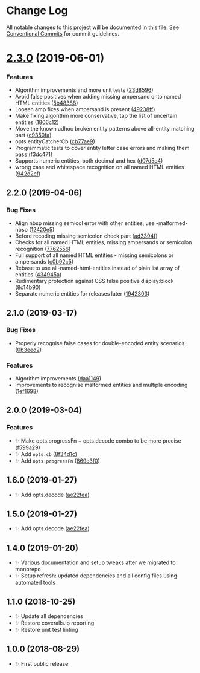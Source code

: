 # Change Log

All notable changes to this project will be documented in this file.
See [Conventional Commits](https://conventionalcommits.org) for commit guidelines.

# [2.3.0](https://gitlab.com/codsen/codsen/compare/string-fix-broken-named-entities@2.2.1...string-fix-broken-named-entities@2.3.0) (2019-06-01)


### Features

* Algorithm improvements and more unit tests ([23d8596](https://gitlab.com/codsen/codsen/commit/23d8596))
* Avoid false positives when adding missing ampersand onto named HTML entities ([5b48388](https://gitlab.com/codsen/codsen/commit/5b48388))
* Loosen amp fixes when ampersand is present ([49238ff](https://gitlab.com/codsen/codsen/commit/49238ff))
* Make fixing algorithm more conservative, tap the list of uncertain entities ([1806c12](https://gitlab.com/codsen/codsen/commit/1806c12))
* Move the known adhoc broken entity patterns above all-entity matching part ([c9350fa](https://gitlab.com/codsen/codsen/commit/c9350fa))
* opts.entityCatcherCb ([cb77ae9](https://gitlab.com/codsen/codsen/commit/cb77ae9))
* Programmatic tests to cover entity letter case errors and making them pass ([f3dc471](https://gitlab.com/codsen/codsen/commit/f3dc471))
* Supports numeric entities, both decimal and hex ([d07d5c4](https://gitlab.com/codsen/codsen/commit/d07d5c4))
* wrong case and whitespace recognition on all named HTML entities ([942d2cf](https://gitlab.com/codsen/codsen/commit/942d2cf))





## 2.2.0 (2019-04-06)

### Bug Fixes

- Align nbsp missing semicol error with other entities, use -malformed-nbsp ([12420e5](https://gitlab.com/codsen/codsen/commit/12420e5))
- Before recoding missing semicolon check part ([ad3394f](https://gitlab.com/codsen/codsen/commit/ad3394f))
- Checks for all named HTML entities, missing ampersands or semicolon recognition ([7762556](https://gitlab.com/codsen/codsen/commit/7762556))
- Full support of all named HTML entities - missing semicolons or ampersands ([c0b92c5](https://gitlab.com/codsen/codsen/commit/c0b92c5))
- Rebase to use all-named-html-entities instead of plain list array of entities ([434945a](https://gitlab.com/codsen/codsen/commit/434945a))
- Rudimentary protection against CSS false positive display:block ([8c14b90](https://gitlab.com/codsen/codsen/commit/8c14b90))
- Separate numeric entities for releases later ([1942303](https://gitlab.com/codsen/codsen/commit/1942303))

## 2.1.0 (2019-03-17)

### Bug Fixes

- Properly recognise false cases for double-encoded entity scenarios ([0b3eed2](https://gitlab.com/codsen/codsen/commit/0b3eed2))

### Features

- Algorithm improvements ([daa1149](https://gitlab.com/codsen/codsen/commit/daa1149))
- Improvements to recognise malformed entities and multiple encoding ([1ef1698](https://gitlab.com/codsen/codsen/commit/1ef1698))

## 2.0.0 (2019-03-04)

### Features

- ✨ Make opts.progressFn + opts.decode combo to be more precise ([f599a29](https://gitlab.com/codsen/codsen/commit/f599a29))
- ✨ Add `opts.cb` ([8f34d1c](https://gitlab.com/codsen/codsen/commit/8f34d1c))
- ✨ Add `opts.progressFn` ([869e3f0](https://gitlab.com/codsen/codsen/commit/869e3f0))

## 1.6.0 (2019-01-27)

- ✨ Add opts.decode ([ae22fea](https://gitlab.com/codsen/codsen/tree/master/packages/string-fix-broken-named-entities/commits/ae22fea))

## 1.5.0 (2019-01-27)

- ✨ Add opts.decode ([ae22fea](https://gitlab.com/codsen/codsen/tree/master/packages/string-fix-broken-named-entities/commits/ae22fea))

## 1.4.0 (2019-01-20)

- ✨ Various documentation and setup tweaks after we migrated to monorepo
- ✨ Setup refresh: updated dependencies and all config files using automated tools

## 1.1.0 (2018-10-25)

- ✨ Update all dependencies
- ✨ Restore coveralls.io reporting
- ✨ Restore unit test linting

## 1.0.0 (2018-08-29)

- ✨ First public release
